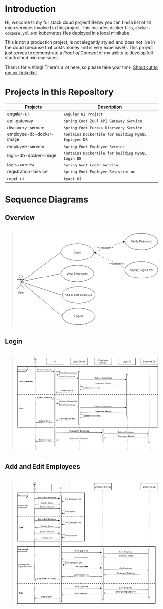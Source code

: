 # Introduction
Hi, welcome to my full stack cloud project! Below you can find a list of all microservices involved in this project. This includes docker files, `docker-compose.yml` and kubernetes files deployed in a local minikube.

This is not a production project, is not elegantly styled, and does not live in the cloud (because that costs money and is very expensive!). This project just serves to demonstrate a *Proof of Concept* of my ability to develop full stack cloud microservices.

Thanks for visiting! There's a lot here, so please take your time.
[Shout out to me on LinkedIn!](https://linkedin.com/in/matthewpalmer9)

# Projects in this Repository

|Projects                 |Description                                          |
|-------------------------|-----------------------------------------------------|
|angular-ui               |`Angular UI Project`                                 |
|api-gateway              |`Spring Boot Zuul API Gateway Service`               |
|discovery-service        |`Spring Boot Eureka Discovery Service`               |
|employee-db-docker-image |`Contains Dockerfile for building MySQL Employee DB` |
|employee-service         |`Spring Boot Employee Service`                       |
|login-db-docker-image    |`Contains Dockerfile for building MySQL Login DB`    |
|login-service            |`Spring Boot Login Service`                          |
|registration-service     |`Spring Boot Employee Registration `                 |
|react-ui                 |`React UI`                                           |

# Sequence Diagrams

## Overview
> #
> ![Overview](./fscc_us.png)
> #

## Login
> #
> ![Login Sequence Diagram](./fscc_sd1.png)
> #

## Add and Edit Employees
> #
> ![Add and Edit Employee Sequence Diagram](./fscc_sd2.png)
> #
